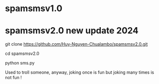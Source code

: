 # spamsmsv1.0
# spamsmsv2.0 new update 2024
git clone https://github.com/Huy-Nguyen-Chualambo/spamsmsv2.0.git

cd spamsmsv2.0

python sms.py

Used to troll someone, anyway, joking once is fun but joking many times is not fun ! 
